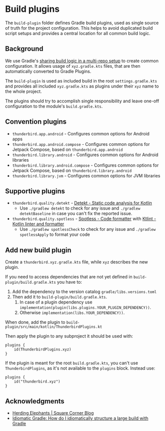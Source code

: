 # Build plugins

The `build-plugin` folder defines Gradle build plugins, used as single source of truth for the project configuration.
This helps to avoid duplicated build script setups and provides a central location for all common build logic.

## Background

We use Gradle's
[sharing build logic in a multi-repo setup](https://docs.gradle.org/current/samples/sample_publishing_convention_plugins.html)
to create common configuration. It allows usage of `xyz.gradle.kts` files, that are then automatically converted to
Gradle Plugins.

The `build-plugin` is used as included build in the root `settings.gradle.kts` and provides all
included `xyz.gradle.kts` as plugins under their `xyz` name to the whole project.

The plugins should try to accomplish single responsibility and leave one-off configuration to the module's `build.gradle.kts`.

## Convention plugins

- `thunderbird.app.android` - Configures common options for Android apps
- `thunderbird.app.android.compose` - Configures common options for Jetpack Compose, based
  on `thunderbird.app.android`
- `thunderbird.library.android` - Configures common options for Android libraries
- `thunderbird.library.android.compose` - Configures common options for Jetpack Compose, based
  on `thunderbird.library.android`
- `thunderbird.library.jvm` - Configures common options for JVM libraries

## Supportive plugins

- `thunderbird.quality.detekt` - [Detekt - Static code analysis for Kotlin ](https://detekt.dev/)
  - Use `./gradlew detekt` to check for any issue and `./gradlew detektBaseline` in case you can't fix the reported
    issue.
- `thunderbird.quality.spotless` - [Spotless - Code formatter](https://github.com/diffplug/spotless)
  with [Ktlint - Kotlin linter and formatter](https://pinterest.github.io/ktlint/)
  - Use `./gradlew spotlessCheck` to check for any issue and `./gradlew spotlessApply` to format your code

## Add new build plugin

Create a `thunderbird.xyz.gradle.kts` file, while `xyz` describes the new plugin.

If you need to access dependencies that are not yet defined in `build-plugin/build.gradle.kts` you have to:

1. Add the dependency to the version catalog `gradle/libs.versions.toml`
2. Then add it to `build-plugin/build.gradle.kts`.
   1. In case of a plugin dependency use `implementation(plugin(libs.plugins.YOUR_PLUGIN_DEPENDENCY))`.
   1. Otherwise `implementation(libs.YOUR_DEPENDENCY))`.

When done, add the plugin to `build-plugin/src/main/kotlin/ThunderbirdPlugins.kt`

Then apply the plugin to any subproject it should be used with:

```
plugins {
    id(ThunderbirdPlugins.xyz)
}
```

If the plugin is meant for the root `build.gradle.kts`, you can't use `ThunderbirdPlugins`, as it's not available to
the `plugins` block. Instead use:

```
plugins {
    id("thunderbird.xyz")
}
```

## Acknowledgments

- [Herding Elephants | Square Corner Blog](https://developer.squareup.com/blog/herding-elephants/)
- [Idiomatic Gradle: How do I idiomatically structure a large build with Gradle](https://github.com/jjohannes/idiomatic-gradle#idiomatic-build-logic-structure)
